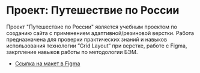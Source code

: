 # Проект: Путешествие по России

Проект "Путешествие по России" является учебным проектом по созданию сайта с применением адаптивной/резиновой верстки. Работа предназначена для проверки практических знаний и навыков использования технологии ”Grid Layout“ при верстке, работе с Figma, закрпление навыков работы по методологии БЭМ.

- [Ссылка на макет в Figma](https://www.figma.com/file/5S2WSbEFL6awjVWJ0NWL8Q/Sprint-3_-Russia-_-desktop-mobile?node-id=28503%3A0)
